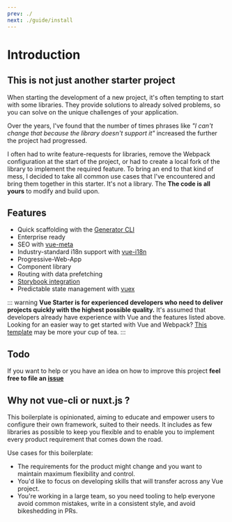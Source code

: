 ```yaml
---
prev: ./
next: ./guide/install
---
```

# Introduction

## This is not just another starter project

When starting the development of a new project, it's often tempting to start with some libraries. They provide solutions to already solved problems, so you can solve on the unique challenges of your application.

Over the years, I've found that the number of times phrases like _"I can't change that because the library doesn't support it"_ increased the further the project had progressed.

I often had to write feature-requests for libraries, remove the Webpack configuration at the start of the project, or had to create a local fork of the library to implement the required feature. To bring an end to that kind of mess, I decided to take all common use cases that I've encountered and bring them together in this starter. It's not a library. The **The code is all yours** to modify and build upon.

## Features

- Quick scaffolding with the [Generator CLI](./guide/cli.md)
- Enterprise ready
- SEO with [vue-meta](https://github.com/declandewet/vue-meta)
- Industry-standard i18n support with [vue-i18n](https://github.com/kazupon/vue-i18n)
- Progressive-Web-App
- Component library
- Routing with data prefetching
- [Storybook integration](https://storybook.js.org/basics/guide-vue/)
- Predictable state management with [vuex](https://vuex.vuejs.org/en/)

::: warning
**Vue Starter is for experienced developers who need to deliver projects quickly with the highest possible quality.** It's assumed that developers already have experience with Vue and the features listed above. Looking for an easier way to get started with Vue and Webpack? [This template](https://github.com/vuejs-templates/webpack) may be more your cup of tea.
:::

## Todo

If you want to help or you have an idea on how to improve this project **feel free to file an [issue](https://github.com/devCrossNet/vue-starter/issues)**

## Why not vue-cli or nuxt.js ?

This boilerplate is opinionated, aiming to educate and empower users to configure their own framework, suited to their needs. It includes as few libraries as possible to keep you flexible and to enable you to implement every product requirement that comes down the road.

Use cases for this boilerplate:
- The requirements for the product might change and you want to maintain maximum flexibility and control.
- You'd like to focus on developing skills that will transfer across any Vue project.
- You're working in a large team, so you need tooling to help everyone avoid common mistakes,
  write in a consistent style, and avoid bikeshedding in PRs.
